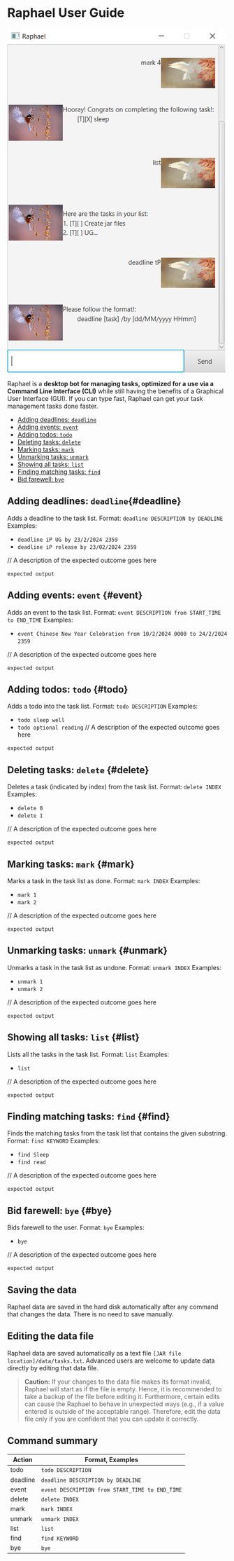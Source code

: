 # Raphael User Guide

![Raphael in action](Ui.png)

Raphael is a **desktop bot for managing tasks, optimized for a use via a Command Line Interface (CLI)** while still having the benefits of a Graphical User Interface (GUI). If you can type fast, Raphael can get your task management tasks done faster.
- [Adding deadlines: `deadline`](#deadline)
- [Adding events: `event`](#event)
- [Adding todos: `todo`](#todo)
- [Deleting tasks: `delete`](#delete)
- [Marking tasks: `mark`](#mark)
- [Unmarking tasks: `unmark`](#unmark)
- [Showing all tasks: `list`](#list)
- [Finding matching tasks: `find`](#find)
- [Bid farewell: `bye`](#bye)

## Adding deadlines: `deadline`{#deadline}
Adds a deadline to the task list.
Format: `deadline DESCRIPTION by DEADLINE`
Examples:
* `deadline iP UG by 23/2/2024 2359`
* `deadline iP release by 23/02/2024 2359`

// A description of the expected outcome goes here

```
expected output
```

## Adding events: `event` {#event}
Adds an event to the task list.
Format: `event DESCRIPTION from START_TIME to END_TIME`
Examples:
* `event Chinese New Year Celebration from 10/2/2024 0000 to 24/2/2024 2359`

// A description of the expected outcome goes here

```
expected output
```

## Adding todos: `todo` {#todo}
Adds a todo into the task list.
Format: `todo DESCRIPTION`
Examples:
* `todo sleep well`
* `todo optional reading`
// A description of the expected outcome goes here

```
expected output
```

## Deleting tasks: `delete` {#delete}
Deletes a task (indicated by index) from the task list.
Format: `delete INDEX`
Examples:
* `delete 0`
* `delete 1`

// A description of the expected outcome goes here

```
expected output
```

## Marking tasks: `mark` {#mark}
Marks a task in the task list as done.
Format: `mark INDEX`
Examples:
* `mark 1`
* `mark 2`

// A description of the expected outcome goes here

```
expected output
```

## Unmarking tasks: `unmark` {#unmark}
Unmarks a task in the task list as undone.
Format: `unmark INDEX`
Examples:
* `unmark 1`
* `unmark 2`

// A description of the expected outcome goes here

```
expected output
```

## Showing all tasks: `list` {#list}
Lists all the tasks in the task list.
Format: `list`
Examples:
* `list`

// A description of the expected outcome goes here

```
expected output
```

## Finding matching tasks: `find` {#find}
Finds the matching tasks from the task list that contains the given substring.
Format: `find KEYWORD`
Examples:
* `find Sleep`
* `find read`

// A description of the expected outcome goes here

```
expected output
```

## Bid farewell: `bye` {#bye}
Bids farewell to the user.
Format: `bye`
Examples:
* `bye`

// A description of the expected outcome goes here

```
expected output
```

## Saving the data
Raphael data are saved in the hard disk automatically after any command that changes the data. There is no need to save manually.

## Editing the data file
Raphael data are saved automatically as a text file `[JAR file location]/data/tasks.txt`. Advanced users are welcome to update data directly by editing that data file.

> **Caution:** If your changes to the data file makes its format invalid, Raphael will start as if the file is empty. Hence, it is recommended to take a backup of the file before editing it.
> Furthermore, certain edits can cause the Raphael to behave in unexpected ways (e.g., if a value entered is outside of the acceptable range). Therefore, edit the data file only if you are confident that you can update it correctly.

## Command summary
| Action | Format, Examples                                |
|--------|-------------------------------------------------|
| todo   | `todo DESCRIPTION`                              |
|deadline| `deadline DESCRIPTION by DEADLINE`              |
|event| `event DESCRIPTION from START_TIME to END_TIME` |
|delete| `delete INDEX`                                  |
|mark| `mark INDEX`                                    |
|unmark| `unmark INDEX`                                  |
|list| `list`                                          |
|find| `find KEYWORD`                                  |
|bye| `bye`                                            |
